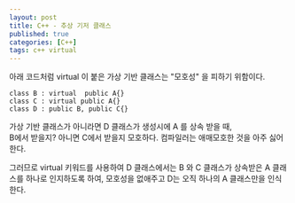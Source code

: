 ```yaml
---
layout: post
title: C++ - 추상 기저 클래스
published: true
categories: [C++]
tags: c++ virtual
---
```

아래 코드처럼 virtual 이 붙은 가상 기반 클래스는 "모호성" 을 피하기 위함이다.  
  
```
class B : virtual  public A{}
class C : virtual public A{}
class D : public B, public C{}
```
  
가상 기반 클래스가 아니라면 D 클래스가 생성시에 A 를 상속 받을 때,  
B에서 받을지? 아니면 C에서 받을지 모호하다. 컴파일러는 애매모호한 것을 아주 싫어한다.  
  
그러므로 virtual 키워드를 사용하여 D 클래스에서는 B 와 C 클래스가 상속받은 A 클래스를 하나로 인지하도록 하여, 모호성을 없애주고 D는 오직 하나의 A 클래스만을 인식한다.  
  